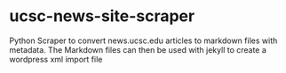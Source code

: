 # ucsc-news-site-scraper
Python Scraper to convert news.ucsc.edu articles to markdown files with metadata.  The Markdown files can then be used with jekyll to create a wordpress xml import file
